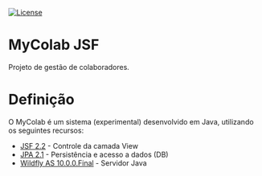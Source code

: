 [![License](https://img.shields.io/badge/License-Apache%202.0-blue.svg)](https://opensource.org/licenses/Apache-2.0)

# MyColab JSF
Projeto de gestão de colaboradores.

# Definição
O MyColab é um sistema (experimental) desenvolvido em Java, utilizando os seguintes recursos:
* [JSF 2.2](https://jcp.org/aboutJava/communityprocess/final/jsr344/index.html) - Controle da camada View
* [JPA 2.1](http://download.oracle.com/otndocs/jcp/persistence-2_1-fr-eval-spec/index.html) - Persistência e acesso a dados (DB)
* [Wildfly AS 10.0.0.Final](http://wildfly.org/) - Servidor Java